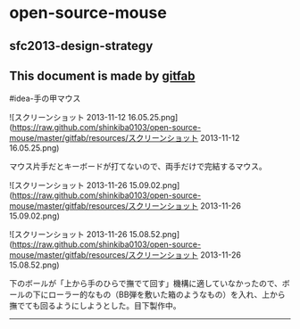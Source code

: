 # open-source-mouse
## sfc2013-design-strategy  
This document is made by [gitfab](http://gitfab.org)
---
#idea-手の甲マウス

![スクリーンショット 2013-11-12 16.05.25.png](https://raw.github.com/shinkiba0103/open-source-mouse/master/gitfab/resources/スクリーンショット 2013-11-12 16.05.25.png)

マウス片手だとキーボードが打てないので、両手だけで完結するマウス。



![スクリーンショット 2013-11-26 15.09.02.png](https://raw.github.com/shinkiba0103/open-source-mouse/master/gitfab/resources/スクリーンショット 2013-11-26 15.09.02.png)

![スクリーンショット 2013-11-26 15.08.52.png](https://raw.github.com/shinkiba0103/open-source-mouse/master/gitfab/resources/スクリーンショット 2013-11-26 15.08.52.png)

下のボールが「上から手のひらで撫でて回す」機構に適していなかったので、ボールの下にローラー的なもの（BB弾を敷いた箱のようなもの）を入れ、上から撫でても回るようにしようとした。目下製作中。

---
